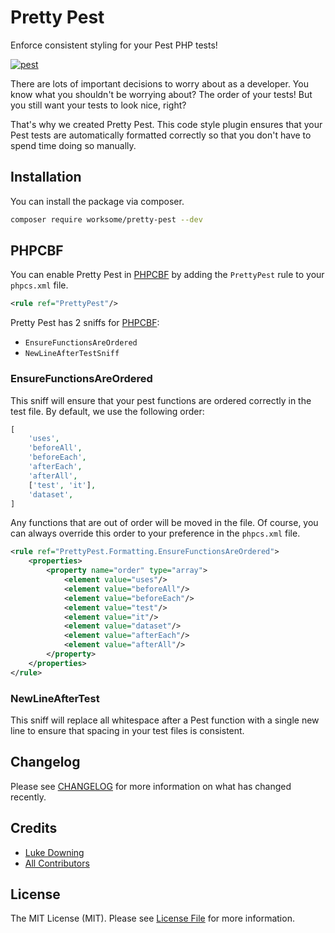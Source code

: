 # Pretty Pest

Enforce consistent styling for your Pest PHP tests!

[![pest](https://github.com/worksome/pretty-pest/actions/workflows/pest.yml/badge.svg)](https://github.com/worksome/pretty-pest/actions/workflows/pest.yml)

There are lots of important decisions to worry about as a developer. You know what you shouldn't be worrying about?
The order of your tests! But you still want your tests to look nice, right?

That's why we created Pretty Pest. This code style plugin ensures that your Pest tests are automatically formatted correctly so that
you don't have to spend time doing so manually.

## Installation

You can install the package via composer.

```bash
composer require worksome/pretty-pest --dev
```

## PHPCBF

You can enable Pretty Pest in [PHPCBF](https://github.com/squizlabs/PHP_CodeSniffer) by adding the `PrettyPest` rule to your `phpcs.xml` file.

```xml
<rule ref="PrettyPest"/>
```

Pretty Pest has 2 sniffs for [PHPCBF](https://github.com/squizlabs/PHP_CodeSniffer):

- `EnsureFunctionsAreOrdered`
- `NewLineAfterTestSniff`

### EnsureFunctionsAreOrdered

This sniff will ensure that your pest functions are ordered correctly in the test file. By default, we use the following order:

```php
[
    'uses',
    'beforeAll',
    'beforeEach',
    'afterEach',
    'afterAll',
    ['test', 'it'],
    'dataset',
]
```

Any functions that are out of order will be moved in the file. Of course, you can always override this order to your preference in the `phpcs.xml` file.

```xml
<rule ref="PrettyPest.Formatting.EnsureFunctionsAreOrdered">
    <properties>
        <property name="order" type="array">
            <element value="uses"/>
            <element value="beforeAll"/>
            <element value="beforeEach"/>
            <element value="test"/>
            <element value="it"/>
            <element value="dataset"/>
            <element value="afterEach"/>
            <element value="afterAll"/>
        </property>
    </properties>
</rule>
```

### NewLineAfterTest

This sniff will replace all whitespace after a Pest function with a single new line to ensure that spacing in your test files is consistent.

## Changelog

Please see [CHANGELOG](CHANGELOG.md) for more information on what has changed recently.

## Credits

- [Luke Downing](https://github.com/lukeraymonddowning)
- [All Contributors](../../contributors)

## License

The MIT License (MIT). Please see [License File](LICENSE.md) for more information.